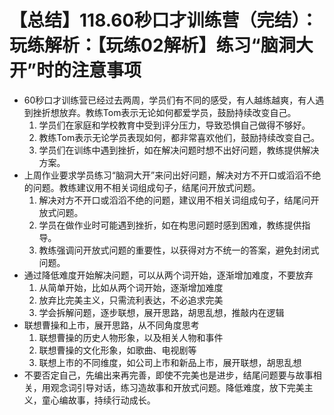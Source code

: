 # 【总结】118.60秒口才训练营（完结）：玩练解析：【玩练02解析】练习“脑洞大开”时的注意事项

-   60秒口才训练营已经过去两周，学员们有不同的感受，有人越练越爽，有人遇到挫折想放弃。教练Tom表示无论如何都爱学员，鼓励持续改变自己。
    1.  学员们在家庭和学校教育中受到评分压力，导致恐惧自己做得不够好。
    2.  教练Tom表示无论学员表现如何，都非常喜欢他们，鼓励持续改变自己。
    3.  学员们在训练中遇到挫折，如在解决问题时想不出好问题，教练提供解决方案。
-   上周作业要求学员练习“脑洞大开”来问出好问题，解决对方不开口或滔滔不绝的问题。教练建议用不相关词组成句子，结尾问开放式问题。
    1.  解决对方不开口或滔滔不绝的问题，建议用不相关词组成句子，结尾问开放式问题。
    2.  学员在做作业时可能遇到挫折，如在构思问题时感到困难，教练提供指导。
    3.  教练强调问开放式问题的重要性，以获得对方不统一的答案，避免封闭式问题。
-   通过降低难度开始解决问题，可以从两个词开始，逐渐增加难度，不要放弃
    1.  从简单开始，比如从两个词开始，逐渐增加难度
    2.  放弃比完美主义，只需流利表达，不必追求完美
    3.  学会拆解问题，逐步联想，展开思路，胡思乱想，推敲内在逻辑
-   联想曹操和上市，展开思路，从不同角度思考
    1.  联想曹操的历史人物形象，以及相关人物和事件
    2.  联想曹操的文化形象，如歌曲、电视剧等
    3.  联想上市的不同维度，如公司上市和新品上市，展开联想，胡思乱想
-   不要否定自己，先编出来再完善，即使不完美也是进步，结尾问题要与故事相关，用观念词引导对话，练习造故事和开放式问题。降低难度，放下完美主义，童心编故事，持续行动成长。